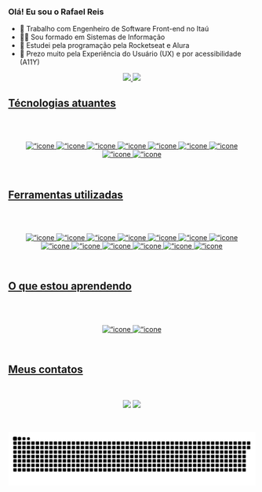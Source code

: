 ### Olá! Eu sou o Rafael Reis

- 🏦 Trabalho com Engenheiro de Software Front-end no Itaú
- 👨‍🎓 Sou formado em Sistemas de Informação
- 📱 Estudei pela programação pela Rocketseat e Alura
- 🚀 Prezo muito pela Experiência do Usuário (UX) e por acessibilidade (A11Y) 

<div align="center">
  <a href="https://github.com/rafael-araujo-reis">
  <img height="200rem" src="https://github-readme-stats.vercel.app/api?username=rafael-araujo-reis&show_icons=true&theme=tokyonight&include_all_commits=true&count_private=true"/>
  <img height="200rem" src="https://github-readme-stats.vercel.app/api/top-langs/?username=rafael-araujo-reis&layout=compact&langs_count=7&theme=tokyonight"/>
</div>
  
  ## Técnologias atuantes
  <div style="display: block; padding: 2rem" align="center">
  <br>
            <img alt=“icone do javascript” height="30" width="40" src="https://cdn.jsdelivr.net/gh/devicons/devicon@latest/icons/javascript/javascript-original.svg" />
            <img alt=“icone do typescript” height="30" width="40"  src="https://cdn.jsdelivr.net/gh/devicons/devicon@latest/icons/typescript/typescript-original.svg" />
            <img alt=“icone da aws” height="30" width="40"  src="https://cdn.jsdelivr.net/gh/devicons/devicon@latest/icons/amazonwebservices/amazonwebservices-original-wordmark.svg" />
            <img alt=“icone do angular” height="30" width="40"  src="https://cdn.jsdelivr.net/gh/devicons/devicon@latest/icons/angular/angular-original.svg" />
            <img alt=“icone do css” height="30" width="40"  src="https://cdn.jsdelivr.net/gh/devicons/devicon@latest/icons/css3/css3-original.svg" />
            <img alt=“icone do sass” height="30" width="40"  src="https://cdn.jsdelivr.net/gh/devicons/devicon@latest/icons/sass/sass-original.svg" />
            <img alt=“icone do html” height="30" width="40"  src="https://cdn.jsdelivr.net/gh/devicons/devicon@latest/icons/html5/html5-original.svg" />
            <img alt=“icone do jest”  height="30" width="40" src="https://cdn.jsdelivr.net/gh/devicons/devicon@latest/icons/jest/jest-plain.svg" />
  	    <img alt=“icone do node js”  height="30" width="40" src="https://cdn.jsdelivr.net/gh/devicons/devicon@latest/icons/nodejs/nodejs-original-wordmark.svg" />
</div>
  
  ## Ferramentas utilizadas
 <div style="display: block; padding: 2rem" align="center">
 <br>
              <img alt=“icone do git”  height="40" width="40" src="https://cdn.jsdelivr.net/gh/devicons/devicon@latest/icons/git/git-original-wordmark.svg" />
            <img alt=“icone do GitHub”  height="40" width="40" src="https://cdn.jsdelivr.net/gh/devicons/devicon@latest/icons/github/github-original-wordmark.svg" />
            <img alt=“icone do splunk”  height="40" width="40" src="https://cdn.jsdelivr.net/gh/devicons/devicon@latest/icons/splunk/splunk-original-wordmark.svg" />
            <img alt=“icone do insomnia”  height="40" width="40" src="https://cdn.jsdelivr.net/gh/devicons/devicon@latest/icons/insomnia/insomnia-original.svg" />
            <img alt=“icone do postman”  height="40" width="40" src="https://cdn.jsdelivr.net/gh/devicons/devicon@latest/icons/postman/postman-original.svg" />
            <img alt=“icone do graffata” height="40" width="40"  src="https://cdn.jsdelivr.net/gh/devicons/devicon@latest/icons/grafana/grafana-original-wordmark.svg" />
            <img alt=“icone do docker” height="40" width="40"  src="https://cdn.jsdelivr.net/gh/devicons/devicon@latest/icons/docker/docker-original.svg" />
            <img alt=“icone do firma” height="40" width="40"  src="https://cdn.jsdelivr.net/gh/devicons/devicon@latest/icons/figma/figma-original.svg" />
            <img alt=“icone do jira”  height="40" width="40" src="https://cdn.jsdelivr.net/gh/devicons/devicon@latest/icons/jira/jira-original-wordmark.svg" />
            <img alt=“icone do bamboo” height="40" width="40"  src="https://cdn.jsdelivr.net/gh/devicons/devicon@latest/icons/bamboo/bamboo-original.svg" />
            <img alt=“icone do bitbucket”  height="40" width="40" src="https://cdn.jsdelivr.net/gh/devicons/devicon@latest/icons/bitbucket/bitbucket-original-wordmark.svg" />
            <img alt=“icone do confluence”  height="40" width="40" src="https://cdn.jsdelivr.net/gh/devicons/devicon@latest/icons/confluence/confluence-original-wordmark.svg" />
            <img alt=“icone do android studio” height="40" width="40"  src="https://cdn.jsdelivr.net/gh/devicons/devicon@latest/icons/androidstudio/androidstudio-original.svg" />
  </div>

  ## O que estou aprendendo
   <div style="display: block; padding: 2rem" align="center">
 <br>
             <img alt=“icone do java” height="40" width="40"  src="https://cdn.jsdelivr.net/gh/devicons/devicon@latest/icons/java/java-original-wordmark.svg" />
            <img alt=“icone do maven”  height="40" width="40" src="https://cdn.jsdelivr.net/gh/devicons/devicon@latest/icons/maven/maven-original.svg" />
 </div>


  ## Meus contatos
  <div style="display: block; padding: 2rem" align="center">
    <a href="mailto:rafa.araujoreis@gmail.com" target="_blank"><img src="https://img.shields.io/badge/Gmail-D14836?style=for-the-badge&logo=gmail&logoColor=white"></a>
  <a href="https://www.linkedin.com/in/rafael-araujo-reis" target="_blank"><img src="https://img.shields.io/badge/-LinkedIn-%230077B5?style=for-the-badge&logo=linkedin&logoColor=white" target="_blank"></a> 
  </div>

 ![Snake animation](https://github.com/rafael-araujo-reis/rafael-araujo-reis/blob/output/github-contribution-grid-snake.svg)
